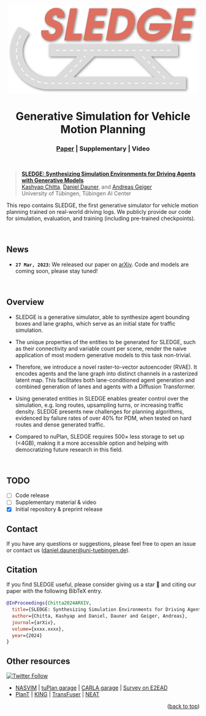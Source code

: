 
<p align="center">
    <img alt="sledge" src="assets/sledge_logo_transparent.png" width="500">
    <h1 align="center">Generative Simulation for Vehicle Motion Planning</h1>
    <h3 align="center"><a href="https://arxiv.org/abs/xxxx.xxxx">Paper</a> | Supplementary | Video  </h3>
</p>

<br/>

> [**SLEDGE: Synthesizing Simulation Environments for Driving Agents with Generative Models**](https://arxiv.org/abs/xxxx.xxxx) <br>
> [Kashyap Chitta](https://kashyap7x.github.io/), [Daniel Dauner](https://danieldauner.github.io/), and [Andreas Geiger](https://www.cvlibs.net/) <br>
> University of Tübingen, Tübingen AI Center
> <br>
>

This repo contains SLEDGE, the first generative simulator for vehicle motion planning trained on real-world driving logs. We publicly provide our code for simulation, evaluation, and training (including pre-trained checkpoints). 

<br/>

<!-- https://github.com/autonomousvision/sledge/assets/... -->

## News
* **`27 Mar, 2023`:** We released our paper on [arXiv](https://arxiv.org/abs/xxxx.xxxx). Code and models are coming soon, please stay tuned!

<br/>

## Overview

- SLEDGE is a generative simulator, able to synthesize agent bounding boxes and lane graphs, which serve as an initial state for traffic simulation.

- The unique properties of the entities to be generated for SLEDGE, such as their connectivity and variable count per scene, render the naive application of most modern generative models to this task non-trivial.

- Therefore, we introduce a novel raster-to-vector autoencoder (RVAE). It encodes agents and the lane graph into distinct channels in a rasterized latent map. This facilitates both lane-conditioned agent generation and
combined generation of lanes and agents with a Diffusion Transformer.

- Using generated entities in SLEDGE enables greater control over the simulation, e.g. long routes, upsampling turns, or increasing traffic density. SLEDGE presents new challenges for planning algorithms, evidenced by failure rates of over 40% for PDM, when tested on hard routes and dense generated traffic.

- Compared to nuPlan, SLEDGE requires 500× less storage to set up (<4GB), making it a more accessible option and helping with democratizing future research in this field.

<br/>

## TODO
- [ ] Code release 
- [ ] Supplementary material & video
- [x] Initial repository & preprint release

## Contact
If you have any questions or suggestions, please feel free to open an issue or contact us (daniel.dauner@uni-tuebingen.de).

## Citation
If you find SLEDGE useful, please consider giving us a star &#127775; and citing our paper with the following BibTeX entry.

```BibTeX
@InProceedings{Chitta2024ARXIV,
  title={SLEDGE: Synthesizing Simulation Environments for Driving Agents with Generative Models},
  author={Chitta, Kashyap and Daniel, Dauner and Geiger, Andreas},
  journal={arXiv},
  volume={xxxx.xxxx},
  year={2024}
}
```

## Other resources <a name="otherresources"></a>

<a href="https://twitter.com/AutoVisionGroup" target="_blank">
    <img alt="Twitter Follow" src="https://img.shields.io/twitter/follow/Awesome Vision Group?style=social&color=brightgreen&logo=twitter" />
  </a>
  
- [NASVIM](https://github.com/autonomousvision/navsim) | [tuPlan garage](https://github.com/autonomousvision/tuplan_garage) | [CARLA garage](https://github.com/autonomousvision/carla_garage) | [Survey on E2EAD](https://github.com/OpenDriveLab/End-to-end-Autonomous-Driving)
- [PlanT](https://github.com/autonomousvision/plant) | [KING](https://github.com/autonomousvision/king) | [TransFuser](https://github.com/autonomousvision/transfuser) | [NEAT](https://github.com/autonomousvision/neat)

<p align="right">(<a href="#top">back to top</a>)</p>